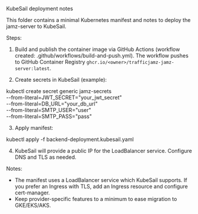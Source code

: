 KubeSail deployment notes

This folder contains a minimal Kubernetes manifest and notes to deploy the jamz-server to KubeSail.

Steps:

1. Build and publish the container image via GitHub Actions (workflow created: .github/workflows/build-and-push.yml). The workflow pushes to GitHub Container Registry `ghcr.io/<owner>/trafficjamz-jamz-server:latest`.

2. Create secrets in KubeSail (example):

kubectl create secret generic jamz-secrets \
  --from-literal=JWT_SECRET="your_jwt_secret" \
  --from-literal=DB_URL="your_db_url" \
  --from-literal=SMTP_USER="user" \
  --from-literal=SMTP_PASS="pass" 

3. Apply manifest:

kubectl apply -f backend-deployment.kubesail.yaml

4. KubeSail will provide a public IP for the LoadBalancer service. Configure DNS and TLS as needed.

Notes:
- The manifest uses a LoadBalancer service which KubeSail supports. If you prefer an Ingress with TLS, add an Ingress resource and configure cert-manager.
- Keep provider-specific features to a minimum to ease migration to GKE/EKS/AKS.
